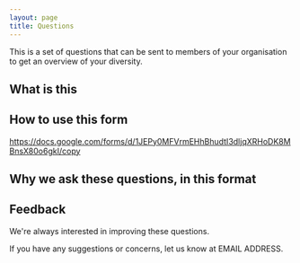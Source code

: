 ```yaml
---
layout: page
title: Questions
---
```


This is a set of questions that can be sent to members of your organisation to get an overview of your diversity.

## What is this

## How to use this form

https://docs.google.com/forms/d/1JEPy0MFVrmEHhBhudtI3dljqXRHoDK8MBnsX80o6gkI/copy

## Why we ask these questions, in this format

## Feedback

We're always interested in improving these questions.

If you have any suggestions or concerns, let us know at EMAIL ADDRESS.
